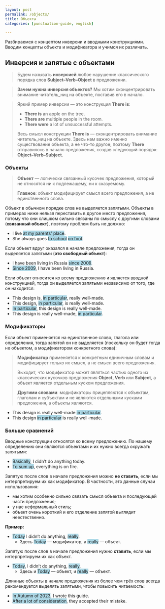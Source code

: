 ```yaml
---
layout: post
permalink: /objects/
title: Объекты
categories: [punctuation-guide, english]

---
```


Разбираемся с концептом инверсии и вводными конструкциями. Вводим концепты объекта и модификатора и учимся их различать.

## Инверсия и запятые с объектами

> Будем называть **инверсией** любое нарушение классического порядка слов **Subject–Verb–Object** в предложении.

> **Зачем нужна инверсия объектов?** Мы хотим сконцентрировать внимание читатель_ниц на объекте, поставив его в начало.

> Яркий пример инверсии — это конструкция **There is**:
> * **There is** an apple on the tree.
> * **There are** multiple people in the room.
> * **There were** a lot of unsuccessful attempts.
> 
> Весь смысл конструкции **There is** — сконцентрировать внимание читатель_ниц на объекте. Здесь нам важно именно существование объекта, а не что-то другое, поэтому **There** отправилось в начало предложения, создав следующий порядок: **Object–Verb–Subject**.

### Объекты

> **Объект** — логически связанный кусочек предложения, который не относятся ни к подлежащему, ни к сказуемому.
> 
> **Главное**: объект модифицирует смысл всего предложения, а не единственного слова.

Объект в обычном порядке слов не выделяется запятыми. Объекты в примерах ниже нельзя переставить в другое место предложения, потому что они слишком сильно связаны по смыслу с другими словами (**связанный объект**), поэтому проблем быть не должно:
* I live <span style="background-color: lightblue;">at my parents' place</span>.
* She always goes <span style="background-color: lightblue;">to school</span> <span style="background-color: lightblue;">on foot</span>.

Если объект вдруг оказался в начале предложения, тогда он выделяется запятыми (**это свободный объект**):
* I have been living in Russia <span style="background-color: lightblue;">since 2009</span>.
* <span style="background-color: lightblue;">Since 2009</span>, I have been living in Russia.

Если объект относится ко всему предложению и является вводной конструкцией, тогда он выделяется запятыми независимо от того, где он находится:

* This design is, <span style="background-color: lightblue;">in particular</span>, really well-made.
* This design, <span style="background-color: lightblue;">in particular</span>, is really well-made.
* <span style="background-color: lightblue;">In particular</span>, this design is really well-made.
* This design is really well-made, <span style="background-color: lightblue;">in particular</span>.

### Модификаторы

Если объект применяется на единственное слово, глагола или определения, тогда запятой он не выделяется (поскольку он будет тогда не объектом, а модификатором конкретного слова):

> **Модификатор** применяется к конкретным единичным словам и модифицирует только их смысл, а не смысл всего предложения.
>
> Выходит, что модификатор может являться частью одного из классических кусочков предложения **Object, Verb** или **Subject**, а объект является отдельным куском предложения. 
> 
> **Другими словами**: модификаторы прицепляются к объектам, глаголам и субъектам и не являются отдельными кусками предложения, а объекты являются.

* This design is really well-made <span style="background-color: lightblue;">in particular</span>.
* This design <span style="background-color: lightblue;">in particular</span> is really well-made.

### Больше сравнений

Вводные конструкции относятся ко всему предложению. По нашему определению они являются объектами и их нужно всегда окружать запятыми:

* <span style="background-color: lightblue;">Basically</span>, I didn’t do anything today.
* <span style="background-color: lightblue;">To sum up</span>, everything is on fire.

Запятую после слов в начале предложения можно **не ставить**, если мы интерпретируем их как модификатор. В частности, это данные случаи использования:

* мы хотим особенно сильно связать смысл объекта и последующей части предложения;
* у нас неформальный стиль;
* объект очень короткий и его отделение запятой выглядит неестественно.

**Пример:**

* <span style="background-color: lightblue;">Today</span> I didn’t do anything, <span style="background-color: lightblue;">really</span>.
  * Здесь <span style="background-color: lightblue;">Today</span> — модификатор, а <span style="background-color: lightblue;">really</span> — объект.

Запятую после слов в начале предложения нужно **ставить**, если мы интерпретируем их как объект.

* <span style="background-color: lightblue;">Today</span>, I didn’t do anything, <span style="background-color: lightblue;">really</span>.
  * Здесь и <span style="background-color: lightblue;">Today</span> — объект, и <span style="background-color: lightblue;">really</span> — объект.

Длинные объекты в начале предложения из более чем трёх слов всегда рекомендуется выделять запятыми, чтобы повысить читаемость:

* <span style="background-color: lightblue;">In Autumn of 2023</span>, I wrote this guide.
* <span style="background-color: lightblue;">After a lot of consideration</span>, they accepted their mistake.